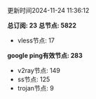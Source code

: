 更新时间2024-11-24 11:36:12

**总订阅: 23**
**总节点: 5822**
- vless节点: 17

**google ping有效节点: 283**
- v2ray节点: 149
- ss节点: 125
- trojan节点: 9
